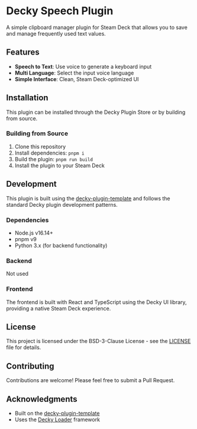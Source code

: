 # Decky Speech Plugin

A simple clipboard manager plugin for Steam Deck that allows you to save and manage frequently used text values.

## Features

- **Speech to Text**: Use voice to generate a keyboard input
- **Multi Language**: Select the input voice language
- **Simple Interface**: Clean, Steam Deck-optimized UI

## Installation

This plugin can be installed through the Decky Plugin Store or by building from source.

### Building from Source

1. Clone this repository
2. Install dependencies: `pnpm i`
3. Build the plugin: `pnpm run build`
4. Install the plugin to your Steam Deck

## Development

This plugin is built using the [decky-plugin-template](https://github.com/SteamDeckHomebrew/decky-plugin-template) and follows the standard Decky plugin development patterns.

### Dependencies

- Node.js v16.14+
- pnpm v9
- Python 3.x (for backend functionality)

### Backend

Not used

### Frontend

The frontend is built with React and TypeScript using the Decky UI library, providing a native Steam Deck experience.

## License

This project is licensed under the BSD-3-Clause License - see the [LICENSE](LICENSE) file for details.

## Contributing

Contributions are welcome! Please feel free to submit a Pull Request.

## Acknowledgments

- Built on the [decky-plugin-template](https://github.com/SteamDeckHomebrew/decky-plugin-template)
- Uses the [Decky Loader](https://github.com/SteamDeckHomebrew/decky-loader) framework

